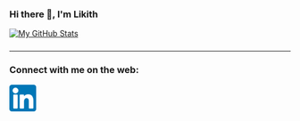 ### Hi there 👋,  I'm Likith
[![My GitHub Stats](https://github-readme-stats.vercel.app/api/?username=Likith2000&count_private=true&theme=tokyonight&showicons=true)]()
###

<hr/>
<h3>Connect with me on the web:</h3>
<a href="https://www.linkedin.com/in/likithsrinath/" target="_blank"><img src="/linkedin.png" align="left" height="48" width="48" ></a>
              

<!--
**Likith2000/Likith2000** is a ✨ _special_ ✨ repository because its `README.md` (this file) appears on your GitHub profile.

Here are some ideas to get you started:

- 🔭 I’m currently working on ...
- 🌱 I’m currently learning ...
- 👯 I’m looking to collaborate on ...
- 🤔 I’m looking for help with ...
- 💬 Ask me about ...
- 📫 How to reach me: ...
- 😄 Pronouns: ...
- ⚡ Fun fact: ...
-->
